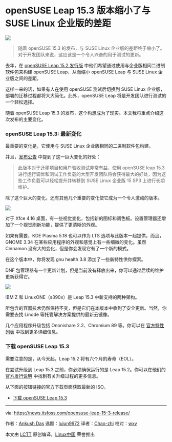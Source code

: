 [#]: subject: (openSUSE Leap 15.3 Release Finally Closes the Gap With SUSE Linux Enterprise)
[#]: via: (https://news.itsfoss.com/opensuse-leap-15-3-release/)
[#]: author: (Ankush Das https://news.itsfoss.com/author/ankush/)
[#]: collector: (lujun9972)
[#]: translator: (Chao-zhi)
[#]: reviewer: (wxy)
[#]: publisher: ( )
[#]: url: ( )

openSUSE Leap 15.3 版本缩小了与 SUSE Linux 企业版的差距
======

![](https://img.linux.net.cn/data/attachment/album/202106/08/184921thd7vc8qvxbhzt53.jpg)

> 随着 openSUSE 15.3 的发布，与 SUSE Linux 企业版的差距终于缩小了。对于开发团队来说，这应该是一个令人兴奋的用于测试的更新。

去年，在 [openSUSE Leap 15.2 发行版][1] 中他们希望通过使用与企业版相同二进制软件包来构建 openSUSE Leap，从而缩小 openSUSE Leap 与 SUSE Linux 企业版之间的差距。

这样一来的话，如果有人在使用 openSUSE 测试后切换到 SUSE Linux 企业版，部署的迁移过程都将大大简化。此外，openSUSE Leap 将是开发团队进行测试的一个轻松选择。

随着 openSUSE Leap 15.3 的发布，这个构想成为了现实。本文我将重点介绍这次发布的主要变化。

### openSUSE Leap 15.3: 最新变化

最重要的变化是，它使用与 SUSE Linux 企业版相同的二进制软件包构建。

并且，[发布公告][2] 中提到了这一巨大变化的好处：

> 此版本对于迁移项目和用户验收测试非常有益，使用 openSUSE leap 15.3 进行运行调优和测试工作负载的大型开发团队将会获得最大的好处，因为这些工作负载可以轻松提升并转移到 SUSE Linux 企业版 15 SP3 上进行长期维护。

除了这个巨大的变化，还有其他几个重要的变化使它成为一个令人激动的版本。

![](https://i2.wp.com/news.itsfoss.com/wp-content/uploads/2021/06/Leap_15.3_xfce.png?w=1529&ssl=1)

对于 Xfce 4.16 桌面，有一些视觉变化，包括新的图标和调色板。设置管理器还增加了一个视觉刷新功能，提供了更清晰的外观。

如果有需要，KDE Plasma 5.18 也可以作为 LTS 选项与此版本一起提供。而且，GNOME 3.34 在某些应用程序的外观和感觉上有一些细微的变化。虽然 Cinnamon 没有大的变化，但是你会发现它有了一个新的模式。

在这个版本中，你将发现 gnu health 3.8 添加了一些新特性供你探索。

DNF 包管理器有一个更新计划，但是当前没有释放出来，你可以通过后续的维护更新获得它。

![](https://i0.wp.com/news.itsfoss.com/wp-content/uploads/2021/06/Leap_15.3_xfce4-terminal.png?w=1529&ssl=1)

IBM Z 和 LinuxONE（s390x）是 Leap 15.3 中新支持的两种架构。

所包含的容器技术仍然保持不变，但是它们在本版本中收到了安全更新。当然，你需要去找 Linode 等托管解决方案提供的最新云镜像。

几个应用程序升级包括 Ononishare 2.2、Chromium 89 等。你可以在 [官方特性列表][4] 中找到更多详细信息。

### 下载 openSUSE Leap 15.3

需要注意的是，从今天起，Leap 15.2 将有六个月的寿命（EOL）。

在尝试升级到 Leap 15.3 之前，你必须确保运行的是 Leap 15.2。你可以在他们的 [官方发行说明][5] 中找到有关升级过程的更多信息。

从下面的按钮链接的官方下载页面获取最新的 ISO。

- [下载 openSUSE Leap 15.3][6]

--------------------------------------------------------------------------------

via: https://news.itsfoss.com/opensuse-leap-15-3-release/

作者：[Ankush Das][a]
选题：[lujun9972][b]
译者：[Chao-zhi](https://github.com/Chao-zhi)
校对：[wxy](https://github.com/wxy)

本文由 [LCTT](https://github.com/LCTT/TranslateProject) 原创编译，[Linux中国](https://linux.cn/) 荣誉推出

[a]: https://news.itsfoss.com/author/ankush/
[b]: https://github.com/lujun9972
[1]: https://itsfoss.com/opensuse-leap-15-2-release/
[2]: https://news.opensuse.org/2021/06/02/opensuse-leap-bridges-path-to-enterprise/
[4]: https://en.opensuse.org/Features_15.3
[5]: https://en.opensuse.org/Release_announcement_15.3
[6]: https://get.opensuse.org/leap/
